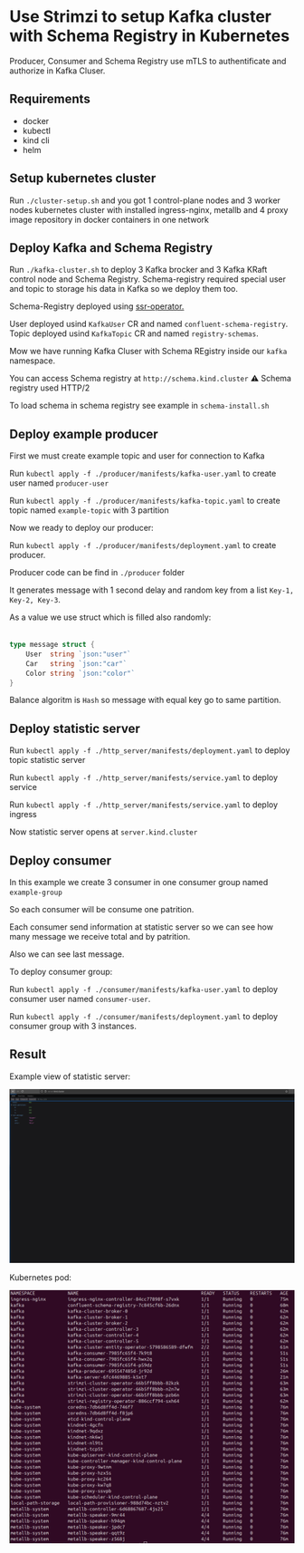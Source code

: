 # Use Strimzi to setup Kafka cluster with Schema Registry in Kubernetes

Producer, Consumer and Schema Registry use mTLS to authentificate and authorize in Kafka Cluser.

## Requirements

- docker
- kubectl
- kind cli
- helm

## Setup kubernetes cluster

Run `./cluster-setup.sh` and you got 1 control-plane nodes and 3 worker nodes kubernetes cluster with installed ingress-nginx, metallb and 4 proxy image repository in docker containers in one network

## Deploy Kafka and Schema Registry

Run `./kafka-cluster.sh` to deploy 3 Kafka brocker and 3 Kafka KRaft control node and Schema Registry. Schema-registry required special user and topic to storage his data in Kafka so we deploy them too.

Schema-Registry deployed using [ssr-operator.](https://github.com/Randsw/schema-registry-operator-strimzi)

User deployed usind `KafkaUser` CR and named `confluent-schema-registry`.
Topic deployed usind `KafkaTopic` CR and named `registry-schemas`.

Mow we have running Kafka Cluser with Schema REgistry inside our `kafka` namespace.

You can access Schema registry at `http://schema.kind.cluster` :warning: Schema registry used HTTP/2

To load schema in schema registry see example in `schema-install.sh`

## Deploy example producer

First we must create example topic and user for connection to Kafka

Run `kubectl apply -f ./producer/manifests/kafka-user.yaml` to create user named `producer-user`

Run `kubectl apply -f ./producer/manifests/kafka-topic.yaml` to create topic named `example-topic` with 3 partition

Now we ready to deploy our producer:

Run `kubectl apply -f ./producer/manifests/deployment.yaml` to create producer.

Producer code can be find in `./producer` folder

It generates message with 1 second delay and random key from a list `Key-1, Key-2, Key-3`.

As a value we use struct which is filled also randomly:

```go

type message struct {
    User  string `json:"user"`
    Car   string `json:"car"`
    Color string `json:"color"`
}

```

Balance algoritm is `Hash` so message with equal key go to same partition.

## Deploy statistic server

Run `kubectl apply -f ./http_server/manifests/deployment.yaml` to deploy topic statistic server

Run `kubectl apply -f ./http_server/manifests/service.yaml` to deploy service

Run `kubectl apply -f ./http_server/manifests/service.yaml` to deploy ingress

Now statistic server opens at `server.kind.cluster`

## Deploy consumer

In this example we create 3 consumer in one consumer group named `example-group`

So each consumer will be consume one patrition.

Each consumer send information at statistic server so we can see how many message we receive total and by patrition.

Also we can see last message.

To deploy consumer group:

Run `kubectl apply -f ./consumer/manifests/kafka-user.yaml` to deploy consumer user named `consumer-user`.

Run `kubectl apply -f ./consumer/manifests/deployment.yaml` to deploy consumer group with 3 instances.

## Result

Example view of statistic server:

![statistic server](image/server.png)

Kubernetes pod:

![kubernetes pods](image/kubernetes.png)
